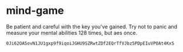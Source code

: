 # mind-game

Be patient and careful with the key you've gained.
Try not to panic and measure your mental abilities 128 times, but aes once.

```0Ji62OA5ovN1JU1gxp9f9iqoiJGHU9SZRwtZDf2EQrTfVJbz5PDpEIuVPOAt4KxS```
